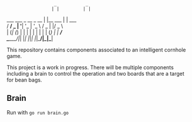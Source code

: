                       _           _        
                     | |         | |       
  ___ ___  _ __ _ __ | |__   ___ | | ___   
 / __/ _ \| '__| '_ \| '_ \ / _ \| |/ _ \  
| (_| (_) | |  | | | | | | | (_) | |  __/  
 \___\___/|_|  |_| |_|_| |_|\___/|_|\___|  


This repository contains components associated to an intelligent cornhole game.

This project is a work in progress. There will be multiple components including a brain to control the operation and two boards that are a target for bean bags.

## Brain

Run with `go run brain.go`

